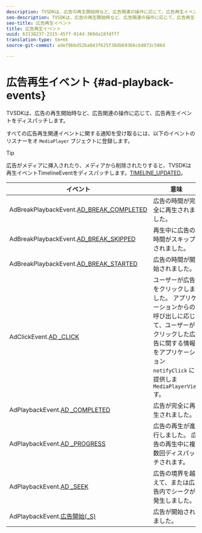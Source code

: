 ```yaml
---
description: TVSDKは、広告の再生開始時など、広告関連の操作に応じて、広告再生イベントをディスパッチします。
seo-description: TVSDKは、広告の再生開始時など、広告関連の操作に応じて、広告再生イベントをディスパッチします。
seo-title: 広告再生イベント
title: 広告再生イベント
uuid: 63138237-2315-45ff-914d-369da18fdff7
translation-type: tm+mt
source-git-commit: adef0bbd52ba043f625f38db69366c6d873c586d

---
```



# 広告再生イベント {#ad-playback-events}

TVSDKは、広告の再生開始時など、広告関連の操作に応じて、広告再生イベントをディスパッチします。

すべての広告再生関連イベントに関する通知を受け取るには、以下のイベントのリスナーをオ `MediaPlayer` ブジェクトに登録します。

>[!TIP]
>
>広告がメディアに挿入されたり、メディアから削除されたりすると、TVSDKは再生イベントTimelineEventをディスパッチします。[TIMELINE_UPDATED](https://help.adobe.com/en_US/primetime/api/psdk/asdoc-dhls_1.4/com/adobe/mediacore/events/TimelineEvent.html#TIMELINE_UPDATED)。

| イベント | 意味 |
|---|---|
| AdBreakPlaybackEvent.[AD_BREAK_COMPLETED](https://help.adobe.com/en_US/primetime/api/psdk/asdoc-dhls_1.4/com/adobe/mediacore/events/AdBreakPlaybackEvent.html#AD_BREAK_COMPLETED) | 広告の時間が完全に再生されました。 |
| AdBreakPlaybackEvent.[AD_BREAK_SKIPPED](https://help.adobe.com/en_US/primetime/api/psdk/asdoc-dhls_1.4/com/adobe/mediacore/events/AdBreakPlaybackEvent.html#AD_BREAK_SKIPPED) | 再生中に広告の時間がスキップされました。 |
| AdBreakPlaybackEvent.[AD_BREAK_STARTED](https://help.adobe.com/en_US/primetime/api/psdk/asdoc-dhls_1.4/com/adobe/mediacore/events/AdBreakPlaybackEvent.html#AD_BREAK_STARTED) | 広告の時間が開始されました。 |
| AdClickEvent.[AD _CLICK](https://help.adobe.com/en_US/primetime/api/psdk/asdoc-dhls_1.4/com/adobe/mediacore/events/AdClickEvent.html#AD_CLICK) | ユーザーが広告をクリックしました。 アプリケーションからの呼び出しに応じて、ユーザーがクリックした広告に関する情報をアプリケーション `notifyClick` に提供しま `MediaPlayerView`す。 |
| AdPlaybackEvent.[AD _COMPLETED](https://help.adobe.com/en_US/primetime/api/psdk/asdoc-dhls_1.4/com/adobe/mediacore/events/AdPlaybackEvent.html#AD_COMPLETED) | 広告が完全に再生されました。 |
| AdPlaybackEvent.[AD _PROGRESS](https://help.adobe.com/en_US/primetime/api/psdk/asdoc-dhls_1.4/com/adobe/mediacore/events/AdPlaybackEvent.html#AD_PROGRESS) | 広告の再生が進行しました。 広告の再生中に複数回ディスパッチされます。 |
| AdPlaybackEvent.[AD _SEEK](https://help.adobe.com/en_US/primetime/api/psdk/asdoc-dhls_1.4/com/adobe/mediacore/events/AdPlaybackEvent.html#AD_STARTED) | 広告の境界を越えて、または広告内でシークが発生しました。 |
| AdPlaybackEvent.[広告開始(_S)](https://help.adobe.com/en_US/primetime/api/psdk/asdoc-dhls_1.4/com/adobe/mediacore/events/AdPlaybackEvent.html#AD_STARTED) | 広告が開始されました。 |